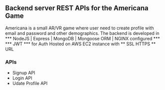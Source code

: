 ## Backend server REST APIs for the Americana Game

Americana is a small AR/VR game where user need to create profile with email and password and other demographics.
The backend is developed in *** NodeJS | Express | MongoDB | Mongoose ORM | NGINX configured ***
*** JWT *** for Auth
Hosted on AWS EC2 instance with ** SSL HTTPS ** URL

### APIs
- Signup API
- Login API
- Udate Profile API